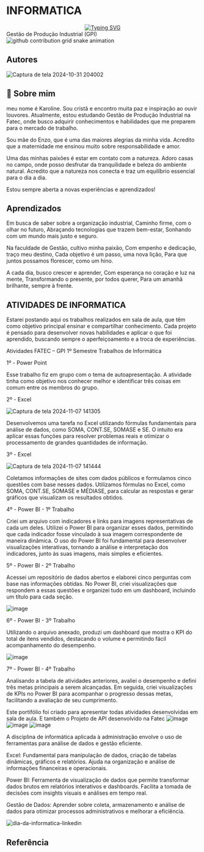 # INFORMATICA
<div align="center">
  <a href="https://git.io/typing-svg">
    <img src="https://readme-typing-svg.demolab.com?font=Fira+Code&weight=500&size=22&pause=1000&color=FF00F6&center=true&vCenter=true&random=false&width=524&lines=%E2%8A%B9+Welcome+to+my+profile!+%CB%99%E1%B5%95%CB%99+%E2%8A%B9+" alt="Typing SVG">
  </a>
</div>
 Gestão de Produção Industrial (GPI) 

<picture align="center">
  <source media="(prefers-color-scheme: dark)" srcset="https://raw.githubusercontent.com/Lari104/LightYagami/output/github-contribution-grid-snake-dark.svg">
  <source media="(prefers-color-scheme: light)" srcset="https://raw.githubusercontent.com/Lari104/LightYagami/output/github-contribution-grid-snake-dark.svg">
  <img align="center" alt="github contribution grid snake animation" src="https://raw.githubusercontent.com/Lari104/LightYagami /output/github-contribution-grid-snake.svg">
</picture>

## Autores
![Captura de tela 2024-10-31 204002](https://github.com/user-attachments/assets/d5a0dc43-ce5e-4f14-9f50-0f46b2d09b24)

## 🚀 Sobre mim
 meu nome é Karoline. Sou cristã e encontro muita paz e inspiração ao ouvir louvores. Atualmente, estou estudando Gestão de Produção Industrial na Fatec, onde busco adquirir conhecimentos e habilidades que me preparem para o mercado de trabalho.

Sou mãe do Enzo, que é uma das maiores alegrias da minha vida. Acredito que a maternidade me ensinou muito sobre responsabilidade e amor.

Uma das minhas paixões é estar em contato com a natureza. Adoro casas no campo, onde posso desfrutar da tranquilidade e beleza do ambiente natural. Acredito que a natureza nos conecta e traz um equilíbrio essencial para o dia a dia.

Estou sempre aberta a novas experiências e aprendizados!


## Aprendizados

Em busca de saber sobre a organização industrial,
Caminho firme, com o olhar no futuro,
Abraçando tecnologias que trazem bem-estar,
Sonhando com um mundo mais justo e seguro.

Na faculdade de Gestão, cultivo minha paixão,
Com empenho e dedicação, traço meu destino,
Cada objetivo é um passo, uma nova lição,
Para que juntos possamos florescer, como um hino.

A cada dia, busco crescer e aprender,
Com esperança no coração e luz na mente,
Transformando o presente, por todos querer,
Para um amanhã brilhante, sempre à frente.




## ATIVIDADES DE INFORMATICA 

Estarei postando aqui os trabalhos realizados em sala de aula, que têm como objetivo principal ensinar e compartilhar conhecimento. Cada projeto é pensado para desenvolver novas habilidades e aplicar o que foi aprendido, buscando sempre o aperfeiçoamento e a troca de experiências.


Atividades FATEC – GPI 1º Semestre
Trabalhos de Informática

1º - Power Point

Esse trabalho fiz em grupo com o tema de autoapresentação. A atividade tinha como objetivo nos conhecer melhor e identificar três coisas em comum entre os membros do grupo. 


2º - Excel

![Captura de tela 2024-11-07 141305](https://github.com/user-attachments/assets/48e67614-734a-41a2-aade-2fbd07654f24)


Desenvolvemos uma tarefa no Excel utilizando fórmulas fundamentais para análise de dados, como SOMA, CONT.SE, SOMASE e SE. O intuito era aplicar essas funções para resolver problemas reais e otimizar o processamento de grandes quantidades de informação.

3º - Excel

![Captura de tela 2024-11-07 141444](https://github.com/user-attachments/assets/defe534d-8ba5-4c8d-b5e4-b871bda0cf30)


Coletamos informações de sites com dados públicos e formulamos cinco questões com base nesses dados. Utilizamos fórmulas no Excel, como SOMA, CONT.SE, SOMASE e MÉDIASE, para calcular as respostas e gerar gráficos que visualizam os resultados obtidos.



4º - Power BI - 1º Trabalho

Criei um arquivo com indicadores e links para imagens representativas de cada um deles. Utilizei o Power BI para organizar esses dados, permitindo que cada indicador fosse vinculado à sua imagem correspondente de maneira dinâmica. O uso do Power BI foi fundamental para desenvolver visualizações interativas, tornando a análise e interpretação dos indicadores, junto às suas imagens, mais simples e eficientes.




5º - Power BI - 2º Trabalho 

Acessei um repositório de dados abertos e elaborei cinco perguntas com base nas informações obtidas. No Power BI, criei visualizações que respondem a essas questões e organizei tudo em um dashboard, incluindo um título para cada seção.

![image](https://github.com/user-attachments/assets/2f86db95-5dc5-4217-b2a2-9a0de652a6b3)



6º - Power BI - 3º Trabalho

Utilizando o arquivo anexado, produzi um dashboard que mostra o KPI do total de itens vendidos, destacando o volume e permitindo fácil acompanhamento do desempenho.


![image](https://github.com/user-attachments/assets/891bd3a6-c9d4-4013-846e-29f05d08ecd3)



7º - Power BI - 4º Trabalho

Analisando a tabela de atividades anteriores, avaliei o desempenho e defini três metas principais a serem alcançadas. Em seguida, criei visualizações de KPIs no Power BI para acompanhar o progresso dessas metas, facilitando a avaliação de seu cumprimento.


Este portifólio foi criado para apresentar todas atividades desenvolvidas em sala de aula. E também o 
Projeto de API desenvolvido na Fatec
![image](https://github.com/user-attachments/assets/fb42b65b-29e5-4e5b-a225-9e11278a5aa3)
![image](https://github.com/user-attachments/assets/01cc9eac-96d8-4c46-a6e7-2b18aa2715fa)
![image](https://github.com/user-attachments/assets/4c6a6c20-5891-4907-8121-dce8ac8a347c)




A disciplina de informática aplicada à administração envolve o uso de ferramentas para análise de dados e gestão eficiente.

Excel: Fundamental para manipulação de dados, criação de tabelas dinâmicas, gráficos e relatórios. Ajuda na organização e análise de informações financeiras e operacionais.

Power BI: Ferramenta de visualização de dados que permite transformar dados brutos em relatórios interativos e dashboards. Facilita a tomada de decisões com insights visuais e análises em tempo real.

Gestão de Dados: Aprender sobre coleta, armazenamento e análise de dados para otimizar processos administrativos e melhorar a eficiência.





![dia-da-informatica-linkedin](https://github.com/user-attachments/assets/4c7af030-5842-4e89-9d99-a264a2e1d158)




## Referência


















